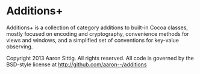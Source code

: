 Additions+
==========

Additions+ is a collection of category additions to built-in Cocoa classes, mostly focused on encoding and cryptography, convenience methods for views and windows, and a simplified set of conventions for key-value observing.

Copyright 2013 Aaron Sittig. All rights reserved. All code is governed by the BSD-style license at http://github.com/aaron--/additions